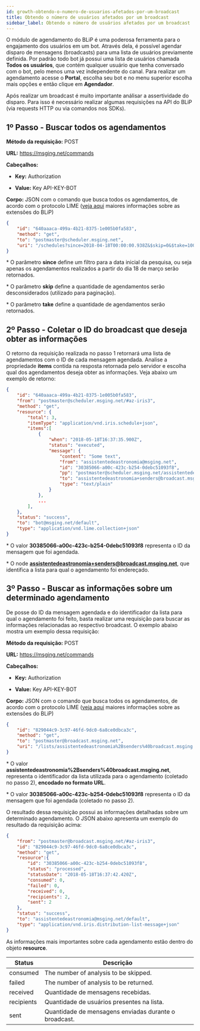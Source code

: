 ```yaml
---
id: growth-obtendo-o-numero-de-usuarios-afetados-por-um-broadcast
title: Obtendo o número de usuários afetados por um broadcast
sidebar_label: Obtendo o número de usuários afetados por um broadcast
---
```


O módulo de agendamento do BLiP é uma poderosa ferramenta para o engajamento dos usuários em um bot. Através dela, é possível agendar disparo de mensagens (broadcasts) para uma lista de usuários previamente definida. Por padrão todo bot já possui uma lista de usuários chamada **Todos os usuários**, que contém qualquer usuário que tenha conversado com o bot, pelo menos uma vez independente do canal. Para realizar um agendamento acesse o **Portal**, escolha seu bot e no menu superior escolha mais opções e então clique em **Agendador**.

Após realizar um broadcast é muito importante análisar a assertividade do disparo. Para isso é necessário realizar algumas requisições na API do BLiP (via requests HTTP ou via comandos nos SDKs).

## 1º Passo - Buscar todos os agendamentos

**Método da requisição:** POST

**URL:** https://msging.net/commands

**Cabeçalhos:** 

* **Key:** Authorization

* **Value:** Key API-KEY-BOT

**Corpo:** JSON com o comando que busca todos os agendamentos, de acordo com o protocolo LIME ([veja aqui](https://docs.blip.ai/?csharp#extensions) maiores informações sobre as extensões do BLiP)

```json
{
    "id": "640aaaca-499a-4b21-8375-1e005b0fa583",
    "method": "get",
    "to": "postmaster@scheduler.msging.net",
    "uri": "/schedules?since=2018-04-18T00:00:00.938Z&$skip=0&$take=100"
}
```

\* O parâmetro **since** define um filtro para a data inicial da pesquisa, ou seja apenas os agendamentos realizados a partir do dia 18 de março serão retornados.


\* O parâmetro **skip** define a quantidade de agendamentos serão desconsiderados (utilizado para paginação).


\* O parâmetro **take** define a quantidade de agendamentos serão retornados.


## 2º Passo - Coletar o ID do broadcast que deseja obter as informações

O retorno da requisição realizada no passo 1 retornará uma lista de agendamentos com o ID de cada mensagem agendada. Analise a propriedade **items** contida na resposta retornada pelo servidor e escolha qual dos agendamentos deseja obter as informações. Veja abaixo um exemplo de retorno:

```json
{
    "id": "640aaaca-499a-4b21-8375-1e005b0fa583",
    "from": "postmaster@scheduler.msging.net/#az-iris3",
    "method": "get",
    "resource": {
        "total": 3, 
        "itemType": "application/vnd.iris.schedule+json",
        "items":[
            {
                "when": "2018-05-18T16:37:35.900Z",
                "status": "executed",
                "message": {
                    "content": "Some text",
                    "from": "assistentedeastronomia@msging.net",
                    "id": "30385066-a00c-423c-b254-0debc51093f8",
                    "pp": "postmaster@scheduler.msging.net/assistentedeastronomia%40msging.net",
                    "to": "assistentedeastronomia+senders@broadcast.msging.net",
                    "type": "text/plain"
                }
            },
            ...
        ],
    },
    "status": "success",
    "to": "bot@msging.net/default",
    "type": "application/vnd.lime.collection+json"
}
```

\* O valor **30385066-a00c-423c-b254-0debc51093f8** representa o ID da mensagem que foi agendada.

\* O node **assistentedeastronomia+senders@broadcast.msging.net**, que identifica a lista para qual o agendamento foi endereçado.


## 3º Passo - Buscar as informações sobre um determinado agendamento

De posse do ID da mensagem agendada e do identificador da lista para qual o agendamento foi feito, basta realizar uma requisição para buscar as informações relacionadas ao respectivo broadcast. O exemplo abaixo mostra um exemplo dessa requisição:

**Método da requisição:** POST

**URL:** https://msging.net/commands

**Cabeçalhos:** 

* **Key:** Authorization

* **Value:** Key API-KEY-BOT

**Corpo:** JSON com o comando que busca todos os agendamentos, de acordo com o protocolo LIME ([veja aqui](https://docs.blip.ai/?csharp#extensions) maiores informações sobre as extensões do BLiP)

```json
{
    "id": "829044c9-3c97-46fd-9dc0-6a8ce0dbca3c",
    "method": "get",
    "to": "postmaster@broadcast.msging.net",
    "uri": "/lists/assistentedeastronomia%2Bsenders%40broadcast.msging.net/messages/30385066-a00c-423c-b254-0debc51093f8"
}
```

\* O valor **assistentedeastronomia%2Bsenders%40broadcast.msging.net**, representa o identificador da lista utilizada para o agendamento (coletado no passo 2), **encodado no formato URL**.

\* O valor **30385066-a00c-423c-b254-0debc51093f8** representa o ID da mensagem que foi agendada (coletado no passo 2).

O resultado dessa requisição possui as informações detalhadas sobre um determinado agendamento. O JSON abaixo apresenta um exemplo do resultado da requisição acima:

```json
{
    "from": "postmaster@broadcast.msging.net/#az-iris3",
    "id": "829044c9-3c97-46fd-9dc0-6a8ce0dbca3c",
    "method": "get",
    "resource":{
        "id": "30385066-a00c-423c-b254-0debc51093f8",
        "status": "processed",
        "statusDate": "2018-05-18T16:37:42.420Z",
        "consumed": 0,
        "failed": 0,
        "received": 0,
        "recipients": 2,
        "sent": 2
    },
    "status": "success",
    "to": "assistentedeastronomia@msging.net/default",
    "type": "application/vnd.iris.distribution-list-message+json"
}
```

As informações mais importantes sobre cada agendamento estão dentro do objeto **resource**.

| Status    | Descrição                                                    | 
|-----------|--------------------------------------------------------------|
| consumed  | The number of analysis to be skipped.                        |
| failed    | The number of analysis to be returned.                       |
| received	| Quantidade de mensagens recebidas.                           |
| recipients| Quantidade de usuários presentes na lista.                   |
| sent	    | Quantidade de mensagens enviadas durante o broadcast.        |